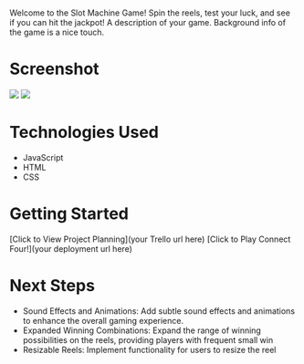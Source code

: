 # <Slot Machine>
Welcome to the Slot Machine Game! Spin the reels, test your luck, and see if you can hit the jackpot!
A description of your game. Background info of the game is a nice touch.

# Screenshot

<img src="url to your image on imgur">
<img src="url to your image on imgur">

# Technologies Used

- JavaScript
- HTML
- CSS

# Getting Started

[Click to View Project Planning](your Trello url here)
[Click to Play Connect Four!](your deployment url here)

# Next Steps

- Sound Effects and Animations: Add subtle sound effects and animations to enhance the overall gaming experience.
- Expanded Winning Combinations: Expand the range of winning possibilities on the reels, providing players with frequent small win
- Resizable Reels:  Implement functionality for users to resize the reel